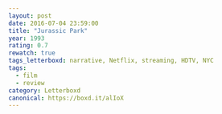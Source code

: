 ```yaml
---
layout: post 
date: 2016-07-04 23:59:00
title: "Jurassic Park"
year: 1993
rating: 0.7
rewatch: true
tags_letterboxd: narrative, Netflix, streaming, HDTV, NYC
tags:
  - film
  - review
category: Letterboxd
canonical: https://boxd.it/alIoX
---
```

